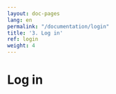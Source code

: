 ```yaml
---
layout: doc-pages
lang: en
permalink: "/documentation/login"
title: '3. Log in'
ref: login
weight: 4
---
```


# Log in

